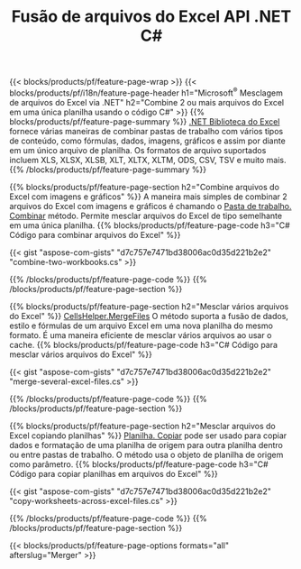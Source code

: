 ﻿---
title: Fusão de arquivos do Excel API .NET C#
url: /pt/net/merger/
description: Concatene arquivos de planilha do Excel e OpenOffice com apenas algumas linhas de código C#.
---
{{< blocks/products/pf/feature-page-wrap >}}
{{< blocks/products/pf/i18n/feature-page-header h1="Microsoft<sup>&reg;</sup> Mesclagem de arquivos do Excel via .NET" h2="Combine 2 ou mais arquivos do Excel em uma única planilha usando o código C#" >}}
{{% blocks/products/pf/feature-page-summary %}}
[.NET Biblioteca do Excel](/cells/net/) fornece várias maneiras de combinar pastas de trabalho com vários tipos de conteúdo, como fórmulas, dados, imagens, gráficos e assim por diante em um único arquivo de planilha. Os formatos de arquivo suportados incluem XLS, XLSX, XLSB, XLT, XLTX, XLTM, ODS, CSV, TSV e muito mais.
{{% /blocks/products/pf/feature-page-summary %}}

{{% blocks/products/pf/feature-page-section h2="Combine arquivos do Excel com imagens e gráficos" %}}
A maneira mais simples de combinar 2 arquivos do Excel com imagens e gráficos é chamando o [Pasta de trabalho. Combinar](https://reference.aspose.com/cells/net/aspose.cells/workbook/methods/combine) método. Permite mesclar arquivos do Excel de tipo semelhante em uma única planilha.
{{% blocks/products/pf/feature-page-code h3="C# Código para combinar arquivos do Excel" %}}

{{< gist "aspose-com-gists" "d7c757e7471bd38006ac0d35d221b2e2" "combine-two-workbooks.cs" >}}

{{% /blocks/products/pf/feature-page-code %}}
{{% /blocks/products/pf/feature-page-section %}}

{{% blocks/products/pf/feature-page-section h2="Mesclar vários arquivos do Excel" %}}
[CellsHelper.MergeFiles](https://reference.aspose.com/cells/net/aspose.cells/cellshelper/methods/mergefiles) O método suporta a fusão de dados, estilo e fórmulas de um arquivo Excel em uma nova planilha do mesmo formato. É uma maneira eficiente de mesclar vários arquivos ao usar o cache. 
{{% blocks/products/pf/feature-page-code h3="C# Código para mesclar vários arquivos do Excel" %}}

{{< gist "aspose-com-gists" "d7c757e7471bd38006ac0d35d221b2e2" "merge-several-excel-files.cs" >}}

{{% /blocks/products/pf/feature-page-code %}}
{{% /blocks/products/pf/feature-page-section %}}

{{% blocks/products/pf/feature-page-section h2="Mesclar arquivos do Excel copiando planilhas" %}}
[Planilha. Copiar](https://reference.aspose.com/cells/net/aspose.cells/worksheet/methods/copy/index) pode ser usado para copiar dados e formatação de uma planilha de origem para outra planilha dentro ou entre pastas de trabalho. O método usa o objeto de planilha de origem como parâmetro.
{{% blocks/products/pf/feature-page-code h3="C# Código para copiar planilhas em arquivos do Excel" %}}

{{< gist "aspose-com-gists" "d7c757e7471bd38006ac0d35d221b2e2" "copy-worksheets-across-excel-files.cs" >}}

{{% /blocks/products/pf/feature-page-code %}}
{{% /blocks/products/pf/feature-page-section %}}

{{< blocks/products/pf/feature-page-options formats="all" afterslug="Merger" >}}